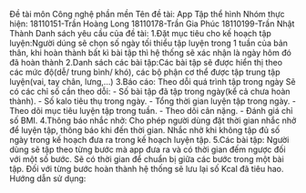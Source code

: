Đề tài môn Công nghệ phần mền
Tên đề tài: App Tập thể hình
Nhóm thực hiện:
  18110151-Trần Hoàng Long
  18110178-Trần Gia Phúc
  18110199-Trần Nhật Thành
Danh sách yêu cầu của đề tài:
      1.Đặt mục tiêu cho kế hoạch tập luyện:Người dúng sẽ chọn số ngày tối thiểu tập luyện trong 1 tuần của bản thân, khi hoàn thành bất kì bài tập thì hệ thống sẽ xác nhận là           ngày hôm đó đã hoàn thành
      2.Danh sách các bài tập:Các bài tập sẽ được hiển thị theo các mức độ(dễ/ trung bình/ khó), các bộ phận cơ thể được tập trung tập luyện(vai, tay chân, lưng,…)
      3.Báo cáo: Theo dỗi quá trình tập trong ngày
                  Sẽ có  các chỉ số cần theo dỗi:
                    -	Số bài tập đã tập trong ngày(kể cả chưa hoàn thành).
                    -	Số kalo tiêu thụ trong ngày.
                    -	Tổng thời gian luyện tập trong ngày.
                    -	Theo dõi mục tiêu luyện tập trong tuần.
                    -	Theo dõi cân nặng.
                    -	Đánh giá chỉ số BMI.
      4.Thông báo nhắc nhở: Cho phép người dùng đặt thời gian nhắc nhở để luyện tập, thông báo khi đến thời gian. Nhắc nhở khi không tập đủ số ngày trong kế hoạch đưa ra trong kế       hoạch luyện tập.
      5.Các bài tập: Người dùng sẽ tập theo từng bước mà app đưa ra và có thời gian đếm ngược đối với một số bước. Sẽ có thời gian để chuẩn bị giữa các bước trong một bài tập. Đối       với từng bước hoàn thành hệ thống sẽ lưu lại số Kcal đã tiêu hao.
  Hướng dẫn sử dụng:
  
 

 
    
